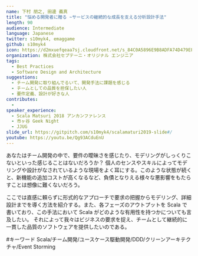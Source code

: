 ```yaml
---
name: 下村 朋之, 田邊 義真
title: "悩める開発者に贈る ~サービスの継続的な成長を支える分析設計手法"
length: 90
audience: Intermediate
language: Japanese
twitter: s10myk4, emaggame
github: s10myk4
icon: https://d2mxuefqeaa7sj.cloudfront.net/s_84C0A5896E9B8ADFA74D479EF9473FCB5BC38BDABDA062C6718D295F2C3E3603_1548505719997_scalamatsuri2019-icon.png
organization: 株式会社セプテーニ・オリジナル エンジニア
tags:
  - Best Practices
  - Software Design and Architecture
suggestions:
  - チーム開発に取り組んでるいて、開発手法に課題を感じる
  - チームとしての品質を担保したい人
  - 要件定義、設計が好きな人
contributes:
  - 
speaker_experience:
  - Scala Matsuri 2018 アンカンファレンス
  - 市ヶ谷 Geek Night
  - JJUG
slide_url: https://gitpitch.com/s10myk4/scalamaturi2019-slide#/
youtube: https://youtu.be/Qg93ACduEnU
---
```

あなたはチーム開発の中で、要件の曖昧さを感じたり、モデリングがしっくりこないといった感じることはないだろうか？
個人のセンスやスキルによってモデリングや設計がなされているような現場をよく耳にする。このような状態が続くと、新機能の追加コストが高くなるなど、負債となりえる様々な悪影響をもたらすことは想像に難くないだろう。

ここでは直感に頼らずに形式的なアプローチで要求の把握からモデリング、詳細設計までを導く方法を紹介する。また、各フェーズのアウトプットを Scala で書いており、この手法において Scala がどのような有用性を持つかについても言及したい。 
それによって我々はビジネスの要求を捉え、チームとして継続的に一貫した品質のソフトウェアを提供したいのである。

#キーワード Scala/チーム開発/ユースケース駆動開発/DDD/クリーンアーキテクチャ/Event Storming
